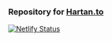 ### Repository for [Hartan.to](https://hartan.to)
[![Netlify Status](https://api.netlify.com/api/v1/badges/b4ed1aec-564b-4502-872b-65e943c3112a/deploy-status)](https://www.netlify.com)

